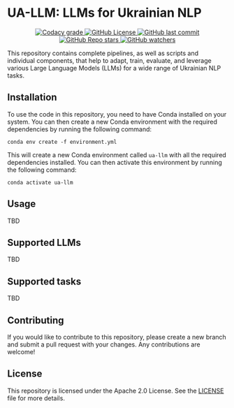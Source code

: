 # UA-LLM: LLMs for Ukrainian NLP

<p align="center">
    <a href="#">
        <img alt="Codacy grade" src="https://app.codacy.com/project/badge/Grade/3a0e78374a8147ee8ba54534f26a62ec">
    </a>
    <a href="#">
        <img alt="GitHub License" src="https://img.shields.io/github/license/NLPForUA/UA-LLM">
    </a>
    <a href="#">
       <img alt="GitHub last commit" src="https://img.shields.io/github/last-commit/NLPForUA/UA-LLM">
    </a>
    <a href="#">
        <img alt="GitHub Repo stars" src="https://img.shields.io/github/stars/NLPForUA/UA-LLM?style=social">
    </a>
    <a href="#">
       <img alt="GitHub watchers" src="https://img.shields.io/github/watchers/NLPForUA/UA-LLM?style=social">
    </a>
</p>

This repository contains complete pipelines, as well as scripts and individual components, that help to adapt, train, evaluate, and leverage various Large Language Models (LLMs) for a wide range of Ukrainian NLP tasks.

## Installation

To use the code in this repository, you need to have Conda installed on your system. You can then create a new Conda environment with the required dependencies by running the following command:

```
conda env create -f environment.yml
```

This will create a new Conda environment called `ua-llm` with all the required dependencies installed. You can then activate this environment by running the following command:

```
conda activate ua-llm
```

## Usage

TBD

## Supported LLMs

TBD

## Supported tasks

TBD

## Contributing

If you would like to contribute to this repository, please create a new branch and submit a pull request with your changes. Any contributions are welcome!

## License

This repository is licensed under the Apache 2.0 License. See the [LICENSE](LICENSE) file for more details.
